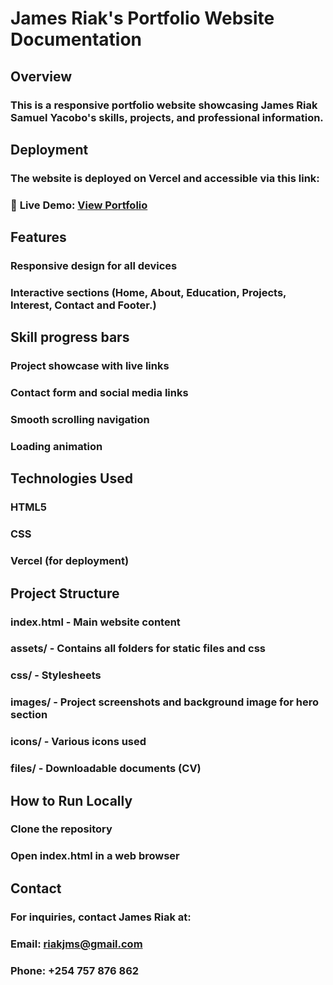 # James Riak's Portfolio Website Documentation

## Overview

### This is a responsive portfolio website showcasing James Riak Samuel Yacobo's skills, projects, and professional information.

## Deployment
### The website is deployed on Vercel and accessible via this link:
### 🚀 **Live Demo:** <a href="https://personal-portfolio-website-hackatho.vercel.app/">View Portfolio</a>
## Features
### Responsive design for all devices

### Interactive sections (Home, About, Education, Projects, Interest, Contact and Footer.)

## Skill progress bars

### Project showcase with live links

### Contact form and social media links

### Smooth scrolling navigation

### Loading animation 

## Technologies Used
### HTML5
### CSS
### Vercel (for deployment)

## Project Structure
### index.html - Main website content
### assets/ - Contains all folders for static files and css
### css/ - Stylesheets
### images/ - Project screenshots and background image for hero section
### icons/ - Various icons used
### files/ - Downloadable documents (CV)

## How to Run Locally
### Clone the repository
### Open index.html in a web browser

## Contact
### For inquiries, contact James Riak at:
### Email: riakjms@gmail.com
### Phone: +254 757 876 862

